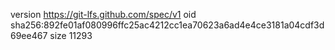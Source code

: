version https://git-lfs.github.com/spec/v1
oid sha256:892fe01af080996ffc25ac4212cc1ea70623a6ad4e4ce3181a04cdf3d69ee467
size 11293
